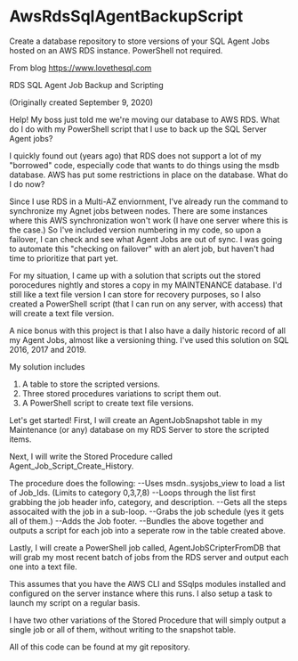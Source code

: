 # AwsRdsSqlAgentBackupScript
Create a database repository to store versions of your SQL Agent Jobs hosted on an AWS RDS instance. PowerShell not required.



From blog https://www.lovethesql.com

RDS SQL Agent Job Backup and Scripting

(Originally created September 9, 2020)

Help! My boss just told me we're moving our database to AWS RDS. What do I do with my PowerShell script that I use to back up the SQL Server Agent jobs?

I quickly found out (years ago) that RDS does not support a lot of my "borrowed" code, especially code that wants to do things using the msdb database. AWS has put some restrictions in place on the database. What do I do now?

Since I use RDS in a Multi-AZ enviornment, I've already run the command to synchronize my Agnet jobs between nodes. There are some instances where this AWS synchronization won't work (I have one server where this is the case.) So I've included version numbering in my code, so upon a failover, I can check and see what Agent Jobs are out of sync. I was going to automate this "checking on failover" with an alert job, but haven't had time to prioritize that part yet.

For my situation, I came up with a solution that scripts out the stored porocedures nightly and stores a copy in my MAINTENANCE database. I'd still like a text file version I can store for recovery purposes, so I also created a PowerShell script (that I can run on any server, with access) that will create a text file version.

A nice bonus with this project is that I also have a daily historic record of all my Agent Jobs, almost like a versioning thing. I've used this solution on SQL 2016, 2017 and 2019.

My solution includes 
1. A table to store the scripted versions.
2. Three stored procedures variations to script them out.
3. A PowerShell script to create text file versions.

Let's get started! First, I will create an AgentJobSnapshot table in my Maintenance (or any) database on my RDS Server to store the scripted items.

Next, I will write the Stored Procedure called Agent_Job_Script_Create_History.

The procedure does the following:
--Uses msdn..sysjobs_view to load a list of Job_Ids. (Limits to category 0,3,7,8)
--Loops through the list first grabbing the job header info, category, and description.
--Gets all the steps assocaited with the job in a sub-loop.
--Grabs the job schedule (yes it gets all of them.)
--Adds the Job footer.
--Bundles the above together and outputs a script for each job into a seperate row in the table created above. 

Lastly, I will create a PowerShell job called, AgentJobSCripterFromDB that will grab my most recent batch of jobs from the RDS server and output each one into a text file.

This assumes that you have the AWS CLI and SSqlps modules installed and configured on the server instance where this runs. I also setup a task to launch my script on a regular basis.


I have two other variations of the Stored Procedure that will simply output a single job or all of them, without writing to the snapshot table.

All of this code can be found at my git repository.












